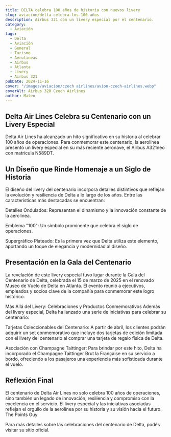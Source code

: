 ```yaml
---
title: DELTA celebra 100 años de historia con nuevos livery
slug: aviacion/delta-celebra-los-100-años
description: Airbus 321 con un livery especial por el centenario.
category:
  - Aviación
tags:
  - Delta
  - Aviación
  - General
  - Turismo
  - Aerolineas 
  - Airbus
  - Atlanta
  - Livery
  - Airbus 321
pubDate: 2024-11-16
cover: "/images/aviacion/czech airlines/avion-czech-airlines.webp"
coverAlt: Airbus 320 Czech Airlines
author: Mateo
---
```


## Delta Air Lines Celebra su Centenario con un Livery Especial
Delta Air Lines ha alcanzado un hito significativo en su historia al celebrar 100 años de operaciones. Para conmemorar este centenario, la aerolínea presentó un livery especial en su más reciente aeronave, el Airbus A321neo con matrícula N589DT. ​

## Un Diseño que Rinde Homenaje a un Siglo de Historia
El diseño del livery del centenario incorpora detalles distintivos que reflejan la evolución y resiliencia de Delta a lo largo de los años. Entre las características más destacadas se encuentran:​

Detalles Ondulados: Representan el dinamismo y la innovación constante de la aerolínea.​

Emblema "100": Un símbolo prominente que celebra el siglo de operaciones.​

Supergráfico Plateado: Es la primera vez que Delta utiliza este elemento, aportando un toque de elegancia y modernidad al diseño. ​

## Presentación en la Gala del Centenario
La revelación de este livery especial tuvo lugar durante la Gala del Centenario de Delta, celebrada el 15 de marzo de 2025 en el renovado Museo de Vuelo de Delta en Atlanta. El evento reunió a ejecutivos, empleados y socios clave de la compañía para conmemorar este logro histórico. ​

Más Allá del Livery: Celebraciones y Productos Conmemorativos
Además del livery especial, Delta ha lanzado una serie de iniciativas para celebrar su centenario:​

Tarjetas Coleccionables del Centenario: A partir de abril, los clientes podrán adquirir un set conmemorativo que incluye dos tarjetas de edición limitada con el livery del centenario al comprar una tarjeta de regalo física de Delta. ​

Asociación con Champagne Taittinger: Para brindar por este hito, Delta ha incorporado el Champagne Taittinger Brut la Française en su servicio a bordo, ofreciendo a los pasajeros una experiencia más sofisticada durante el vuelo. ​

## Reflexión Final
El centenario de Delta Air Lines no solo celebra 100 años de operaciones, sino también un legado de innovación, resiliencia y compromiso con la excelencia en el servicio. El livery especial y las iniciativas asociadas reflejan el orgullo de la aerolínea por su historia y su visión hacia el futuro.​
The Points Guy

Para más detalles sobre las celebraciones del centenario de Delta, podés visitar su sitio oficial.